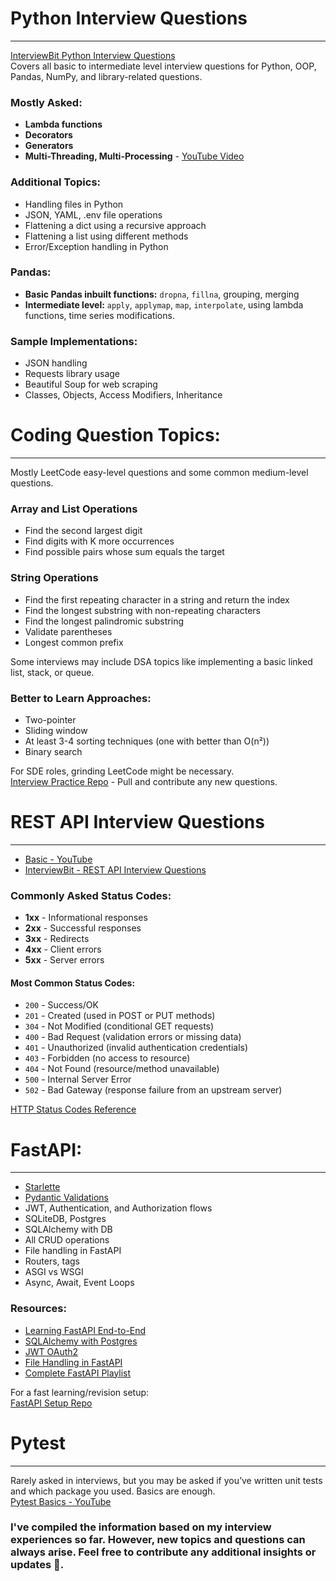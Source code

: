 # Python Interview Questions
--------------------------

[InterviewBit Python Interview Questions](https://www.interviewbit.com/python-interview-questions/)  
Covers all basic to intermediate level interview questions for Python, OOP, Pandas, NumPy, and library-related questions.

### Mostly Asked:
- **Lambda functions**  
- **Decorators**  
- **Generators**  
- **Multi-Threading, Multi-Processing** - [YouTube Video](https://www.youtube.com/watch?v=PJ4t2U15ACo&list=PLeo1K3hjS3uub3PRhdoCTY8BxMKSW7RjN)


### Additional Topics:
- Handling files in Python
- JSON, YAML, .env file operations
- Flattening a dict using a recursive approach
- Flattening a list using different methods
- Error/Exception handling in Python

### Pandas:
- **Basic Pandas inbuilt functions:** `dropna`, `fillna`, grouping, merging  
- **Intermediate level:** `apply`, `applymap`, `map`, `interpolate`, using lambda functions, time series modifications.

### Sample Implementations:
- JSON handling
- Requests library usage
- Beautiful Soup for web scraping
- Classes, Objects, Access Modifiers, Inheritance

# Coding Question Topics:
-----------------------
Mostly LeetCode easy-level questions and some common medium-level questions.

### Array and List Operations
- Find the second largest digit
- Find digits with K more occurrences
- Find possible pairs whose sum equals the target

### String Operations
- Find the first repeating character in a string and return the index
- Find the longest substring with non-repeating characters
- Find the longest palindromic substring
- Validate parentheses
- Longest common prefix

Some interviews may include DSA topics like implementing a basic linked list, stack, or queue.

### Better to Learn Approaches:
- Two-pointer
- Sliding window
- At least 3-4 sorting techniques (one with better than O(n²))
- Binary search

For SDE roles, grinding LeetCode might be necessary.  
[Interview Practice Repo](https://github.com/krishnamurthy-srinivasan/interview_practice/tree/main/personal-practice) - Pull and contribute any new questions.

# REST API Interview Questions
----------------------------
- [Basic - YouTube](https://youtu.be/-mN3VyJuCjM?si=5fr8KnDIxtLqO_Pk)  
- [InterviewBit - REST API Interview Questions](https://www.interviewbit.com/rest-api-interview-questions/)

### Commonly Asked Status Codes:
- **1xx** - Informational responses
- **2xx** - Successful responses
- **3xx** - Redirects
- **4xx** - Client errors
- **5xx** - Server errors

#### Most Common Status Codes:
- `200` - Success/OK
- `201` - Created (used in POST or PUT methods)
- `304` - Not Modified (conditional GET requests)
- `400` - Bad Request (validation errors or missing data)
- `401` - Unauthorized (invalid authentication credentials)
- `403` - Forbidden (no access to resource)
- `404` - Not Found (resource/method unavailable)
- `500` - Internal Server Error
- `502` - Bad Gateway (response failure from an upstream server)

[HTTP Status Codes Reference](https://www.w3schools.com/tags/ref_httpmessages.asp)

# FastAPI:
---------
- [Starlette](https://www.starlette.io/)
- [Pydantic Validations](https://docs.pydantic.dev/latest/)
- JWT, Authentication, and Authorization flows
- SQLiteDB, Postgres
- SQLAlchemy with DB
- All CRUD operations
- File handling in FastAPI
- Routers, tags
- ASGI vs WSGI
- Async, Await, Event Loops

### Resources:
- [Learning FastAPI End-to-End](https://www.fastapitutorial.com/blog/what-are-we-going-to-build/)
- [SQLAlchemy with Postgres](https://youtu.be/398DuQbQJq0?si=BPrKkmpRjaTul8wb)
- [JWT OAuth2](https://youtu.be/0A_GCXBCNUQ?si=5usNy1pJYsfLwJhb)
- [File Handling in FastAPI](https://youtu.be/m6Ma6B6VlFs?si=u4vUY34p4TaGWI1J)
- [Complete FastAPI Playlist](https://www.youtube.com/watch?v=8SdR5i3ZoqE&list=PLK8U0kF0E_D6l19LhOGWhVZ3sQ6ujJKq_)

For a fast learning/revision setup:  
[FastAPI Setup Repo](https://github.com/krishnamurthy-srinivasan/FastAPI-PgSQL-SQLAchemy-Oauth2-JWT-Filehandling)

# Pytest
------
Rarely asked in interviews, but you may be asked if you’ve written unit tests and which package you used. Basics are enough.  
[Pytest Basics - YouTube](https://youtu.be/jM-zWp8dNQA?si=f_Bl_T4ftaLyXKmY)

### I've compiled the information based on my interview experiences so far. However, new topics and questions can always arise. Feel free to contribute any additional insights or updates 🤗.